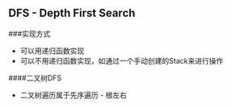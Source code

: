 ## DFS - Depth First Search


###实现方式
- 可以用递归函数实现
- 可以不用递归函数实现，如通过一个手动创建的Stack来进行操作

####二叉树DFS
- 二叉树遍历属于先序遍历 - 根左右


